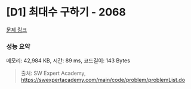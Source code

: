 # [D1] 최대수 구하기 - 2068 

[문제 링크](https://swexpertacademy.com/main/code/problem/problemDetail.do?contestProbId=AV5QQhbqA4QDFAUq) 

### 성능 요약

메모리: 42,984 KB, 시간: 89 ms, 코드길이: 143 Bytes



> 출처: SW Expert Academy, https://swexpertacademy.com/main/code/problem/problemList.do